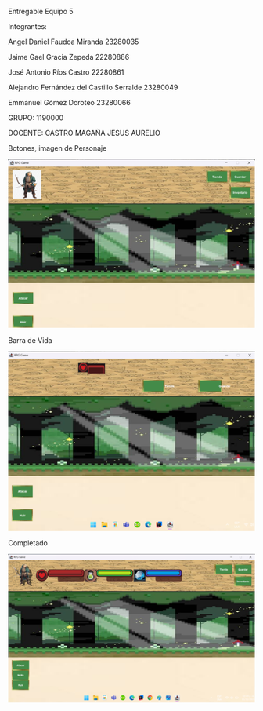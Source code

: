 Entregable Equipo 5

Integrantes:

Angel Daniel Faudoa Miranda                     23280035

Jaime Gael Gracia Zepeda                        22280886

José Antonio Ríos Castro                        22280861 

Alejandro Fernández del Castillo Serralde       23280049

Emmanuel Gómez Doroteo                          23280066

GRUPO:
1190000

DOCENTE:
CASTRO MAGAÑA JESUS AURELIO

Botones, imagen de Personaje 

![img_11.png](img_11.png)

Barra de Vida 

![img_12.png](img_12.png)

Completado 

![img_13.png](img_13.png)